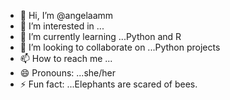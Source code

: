 - 👋 Hi, I’m @angelaamm
- 👀 I’m interested in ...
- 🌱 I’m currently learning ...Python and R
- 💞️ I’m looking to collaborate on ...Python projects
- 📫 How to reach me ...
- 😄 Pronouns: ...she/her
- ⚡ Fun fact: ...Elephants are scared of bees.

<!---
angelaamm/angelaamm is a ✨ special ✨ repository because its `README.md` (this file) appears on your GitHub profile.
You can click the Preview link to take a look at your changes.
--->

